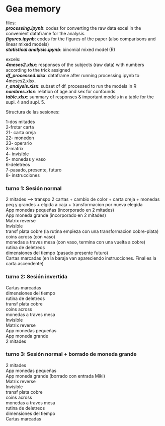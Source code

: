 # Gea memory

files:   
***processing.ipynb***: codes for converting the raw data excel in the convenient dataframe for the analysis.  
***figures.ipynb***: codes for the figures of the paper (also comparisons and linear mixed models)  
***statistical analysis.ipynb***: binomial mixed model (R)  


excels:  
***4meses2.xlsx***: responses of the subjects (raw data) with numbers according to the trick assigned  
***df_processed.xlsx***: dataframe after running processing.ipynb to 4meses2.xlsx.  
***r_analysis.xlsx***: subset of df_processed to run the models in R  
***nombres.xlsx***: relation of age and sex for confounds.  
***table.xlsx***: summary of responses & important models in a table for the supl. 4 and supl. 5.  


Structura de las sesiones:

1-dos mitades  
2-frotar carta  
21- carta oreja  
22- monedon  
23- operario  
3-matrix  
4- invisible  
5- monedas y vaso  
6-deletreos  
7-pasado, presente, futuro  
8- instrucciones   
  
### turno 1: Sesión normal    
2 mitades --> transpo 2 cartas + cambio de color + carta oreja + monedas peq y grandes + elgida a caja + transformacion por nueva elegida  
App monedas pequeñas (incorporado en 2 mitades)  
App moneda grande (incorporado en 2 mitades)  
Matrix reverse  
Invisible  
transf plata cobre (la rutina empieza con una transformacion cobre-plata)  
coins across (con vaso)  
monedas a traves mesa (con vaso, termina con una vuelta a cobre)  
rutina de deletreos  
dimensiones del tiempo (pasado presente futuro)  
Cartas marcadas (en la baraja van apareciendo instrucciones. Final es la carta ascendente)  
  
 
### turno 2: Sesión invertida  
Cartas marcadas  
dimensiones del tiempo  
rutina de deletreos  
transf plata cobre  
coins across  
monedas a traves mesa  
Invisible  
Matrix reverse  
App monedas pequeñas  
App moneda grande  
2 mitades  
  
### turno 3: Sesión normal + borrado de moneda grande  
2 mitades  
App monedas pequeñas  
App moneda grande (borrado con entrada Miki)  
Matrix reverse  
Invisible  
transf plata cobre  
coins across  
monedas a traves mesa  
rutina de deletreos  
dimensiones del tiempo  
Cartas marcadas  

